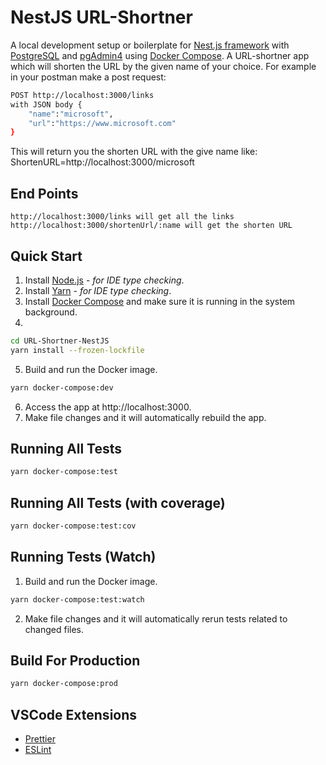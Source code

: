 # NestJS URL-Shortner

A local development setup or boilerplate for [Nest.js framework](https://nestjs.com/) with [PostgreSQL](https://www.postgresql.org/) and [pgAdmin4](https://www.pgadmin.org/) using [Docker Compose](https://docs.docker.com/compose/).
A URL-shortner app which will shorten the URL by the given name of your choice. 
For example in your postman make a post request:
```bash
POST http://localhost:3000/links
with JSON body {
    "name":"microsoft",
    "url":"https://www.microsoft.com"
}
```
This will return you the shorten URL with the give name like: ShortenURL=http://localhost:3000/microsoft

## End Points
```GET
http://localhost:3000/links will get all the links
http://localhost:3000/shortenUrl/:name will get the shorten URL
```
## Quick Start

1. Install [Node.js](https://nodejs.org/en/download/) - _for IDE type checking_.
2. Install [Yarn](https://yarnpkg.com/lang/en/docs/install/) - _for IDE type checking_.
3. Install [Docker Compose](https://docs.docker.com/compose/install/) and make sure it is running in the system background.
4. 
```bash
cd URL-Shortner-NestJS
yarn install --frozen-lockfile
```

5. Build and run the Docker image.

```bash
yarn docker-compose:dev
```

6. Access the app at http://localhost:3000.
7. Make file changes and it will automatically rebuild the app.

## Running All Tests

```bash
yarn docker-compose:test
```

## Running All Tests (with coverage)

```bash
yarn docker-compose:test:cov
```

## Running Tests (Watch)

1. Build and run the Docker image.

```bash
yarn docker-compose:test:watch
```

2. Make file changes and it will automatically rerun tests related to changed files.

## Build For Production

```bash
yarn docker-compose:prod
```

## VSCode Extensions

- [Prettier](https://marketplace.visualstudio.com/items?itemName=esbenp.prettier-vscode)
- [ESLint](https://marketplace.visualstudio.com/items?itemName=dbaeumer.vscode-eslint)


